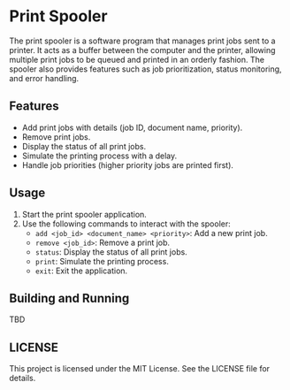 # Print Spooler
The print spooler is a software program that manages print jobs sent to a printer. It acts as a buffer between the computer and the printer, allowing multiple print jobs to be queued and printed in an orderly fashion. The spooler also provides features such as job prioritization, status monitoring, and error handling.

## Features
- Add print jobs with details (job ID, document name, priority).
- Remove print jobs.
- Display the status of all print jobs.
- Simulate the printing process with a delay.
- Handle job priorities (higher priority jobs are printed first).

## Usage
1. Start the print spooler application.
2. Use the following commands to interact with the spooler:
   - `add <job_id> <document_name> <priority>`: Add a new print job.
   - `remove <job_id>`: Remove a print job.
   - `status`: Display the status of all print jobs.
   - `print`: Simulate the printing process.
   - `exit`: Exit the application.

## Building and Running
TBD

## LICENSE
This project is licensed under the MIT License. See the LICENSE file for details.